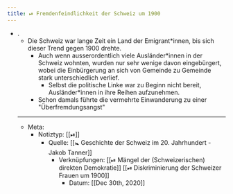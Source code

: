 ```yaml
---
title: ⏯ Fremdenfeindlichkeit der Schweiz um 1900
---
```


- .
	- Die Schweiz war lange Zeit ein Land der Emigrant*innen, bis sich dieser Trend gegen 1900 drehte.
		- Auch wenn ausserordentlich viele Ausländer*innen in der Schweiz wohnten, wurden nur sehr wenige davon eingebürgert, wobei die Einbürgerung an sich von Gemeinde zu Gemeinde stark unterschiedlich verlief.
			- Selbst die politische Linke war zu Beginn nicht bereit, Ausländer*innen in ihre Reihen aufzunehmen.
		- Schon damals führte die vermehrte Einwanderung zu einer "Überfremdungsangst"
	- ---
	- Meta:
		- Notiztyp: [[⏯]]
			- Quelle: [[🚼 Geschichte der Schweiz im 20. Jahrhundert - Jakob Tanner]]
				- Verknüpfungen: [[⏯ Mängel der (Schweizerischen) direkten Demokratie]] [[⏯ Diskriminierung der Schweizer Frauen um 1900]]
					- Datum: [[Dec 30th, 2020]]
